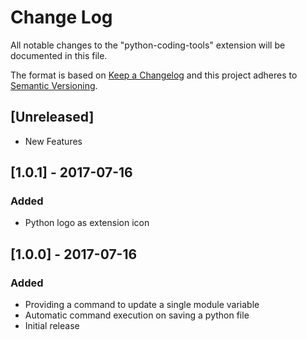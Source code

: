 # Change Log
All notable changes to the "python-coding-tools" extension will be documented in this file.

The format is based on [Keep a Changelog](http://keepachangelog.com/en/1.0.0/)
and this project adheres to [Semantic Versioning](http://semver.org/spec/v2.0.0.html).

## [Unreleased]
- New Features

## [1.0.1] - 2017-07-16
### Added
- Python logo as extension icon

## [1.0.0] - 2017-07-16
### Added
- Providing a command to update a single module variable
- Automatic command execution on saving a python file
- Initial release
